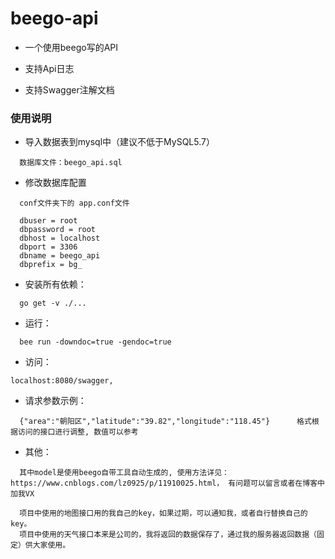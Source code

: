 # beego-api

- 一个使用beego写的API

- 支持Api日志

- 支持Swagger注解文档

### 使用说明

- 导入数据表到mysql中（建议不低于MySQL5.7）

```
  数据库文件：beego_api.sql
```

- 修改数据库配置
```
  conf文件夹下的 app.conf文件
  
  dbuser = root
  dbpassword = root
  dbhost = localhost
  dbport = 3306
  dbname = beego_api
  dbprefix = bg_
```

- 安装所有依赖：

```
  go get -v ./...   
```
- 运行：  
```
  bee run -downdoc=true -gendoc=true
```

- 访问：
```
localhost:8080/swagger,
```

- 请求参数示例：
```
  {"area":"朝阳区","latitude":"39.82","longitude":"118.45"}      格式根据访问的接口进行调整, 数值可以参考
```

- 其他：
```
  其中model是使用beego自带工具自动生成的, 使用方法详见：https://www.cnblogs.com/lz0925/p/11910025.html， 有问题可以留言或者在博客中加我VX

  项目中使用的地图接口用的我自己的key，如果过期，可以通知我，或者自行替换自己的key。
  项目中使用的天气接口本来是公司的，我将返回的数据保存了，通过我的服务器返回数据（固定）供大家使用。
```

